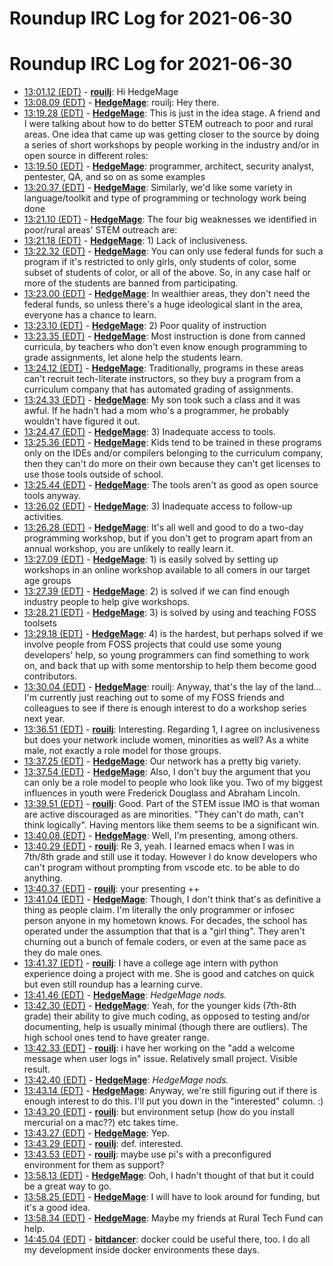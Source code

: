 # Roundup IRC Log for 2021-06-30 #
# Roundup IRC Log for 2021-06-30
* <a href="#13:01.12" id="13:01.12">13:01.12 (EDT)</a> - __[rouilj](https://github.com/rouilj)__: Hi HedgeMage
* <a href="#13:08.09" id="13:08.09">13:08.09 (EDT)</a> - __[HedgeMage](https://github.com/HedgeMage)__: rouilj: Hey there.
* <a href="#13:19.28" id="13:19.28">13:19.28 (EDT)</a> - __[HedgeMage](https://github.com/HedgeMage)__: This is just in the idea stage.  A friend and I were talking about how to do better STEM outreach to poor and rural areas.  One idea that came up was getting closer to the source by doing a series of short workshops by people working in the industry and/or in open source in different roles:
* <a href="#13:19.50" id="13:19.50">13:19.50 (EDT)</a> - __[HedgeMage](https://github.com/HedgeMage)__: programmer, architect, security analyst, pentester, QA, and so on as some examples
* <a href="#13:20.37" id="13:20.37">13:20.37 (EDT)</a> - __[HedgeMage](https://github.com/HedgeMage)__: Similarly, we'd like some variety in language/toolkit and type of programming or technology work being done
* <a href="#13:21.10" id="13:21.10">13:21.10 (EDT)</a> - __[HedgeMage](https://github.com/HedgeMage)__: The four big weaknesses we identified in poor/rural areas' STEM outreach are:
* <a href="#13:21.18" id="13:21.18">13:21.18 (EDT)</a> - __[HedgeMage](https://github.com/HedgeMage)__: 1) Lack of inclusiveness.
* <a href="#13:22.32" id="13:22.32">13:22.32 (EDT)</a> - __[HedgeMage](https://github.com/HedgeMage)__: You can only use federal funds for such a program if it's restricted to only girls, only students of color, some subset of students of color, or all of the above.  So, in any case half or more of the students are banned from participating.
* <a href="#13:23.00" id="13:23.00">13:23.00 (EDT)</a> - __[HedgeMage](https://github.com/HedgeMage)__: In wealthier areas, they don't need the federal funds, so unless there's a huge ideological slant in the area, everyone has a chance to learn.
* <a href="#13:23.10" id="13:23.10">13:23.10 (EDT)</a> - __[HedgeMage](https://github.com/HedgeMage)__: 2) Poor quality of instruction
* <a href="#13:23.35" id="13:23.35">13:23.35 (EDT)</a> - __[HedgeMage](https://github.com/HedgeMage)__: Most instruction is done from canned curricula, by teachers who don't even know enough programming to grade assignments, let alone help the students learn.
* <a href="#13:24.12" id="13:24.12">13:24.12 (EDT)</a> - __[HedgeMage](https://github.com/HedgeMage)__: Traditionally, programs in these areas can't recruit tech-literate instructors, so they buy a program from a curriculum company that has automated grading of assignments.
* <a href="#13:24.33" id="13:24.33">13:24.33 (EDT)</a> - __[HedgeMage](https://github.com/HedgeMage)__: My son took such a class and it was awful.  If he hadn't had a mom who's a programmer, he probably wouldn't have figured it out.
* <a href="#13:24.47" id="13:24.47">13:24.47 (EDT)</a> - __[HedgeMage](https://github.com/HedgeMage)__: 3) Inadequate access to tools.
* <a href="#13:25.36" id="13:25.36">13:25.36 (EDT)</a> - __[HedgeMage](https://github.com/HedgeMage)__: Kids tend to be trained in these programs only on the IDEs and/or compilers belonging to the curriculum company, then they can't do more on their own because they can't get licenses to use those tools outside of school.
* <a href="#13:25.44" id="13:25.44">13:25.44 (EDT)</a> - __[HedgeMage](https://github.com/HedgeMage)__: The tools aren't as good as open source tools anyway.
* <a href="#13:26.02" id="13:26.02">13:26.02 (EDT)</a> - __[HedgeMage](https://github.com/HedgeMage)__: 3) Inadequate access to follow-up activities.
* <a href="#13:26.28" id="13:26.28">13:26.28 (EDT)</a> - __[HedgeMage](https://github.com/HedgeMage)__: It's all well and good to do a two-day programming workshop, but if you don't get to program apart from an annual workshop, you are unlikely to really learn it.
* <a href="#13:27.09" id="13:27.09">13:27.09 (EDT)</a> - __[HedgeMage](https://github.com/HedgeMage)__: 1) is easily solved by setting up workshops in an online workshop available to all comers in our target age groups
* <a href="#13:27.39" id="13:27.39">13:27.39 (EDT)</a> - __[HedgeMage](https://github.com/HedgeMage)__: 2) is solved if we can find enough industry people to help give workshops.
* <a href="#13:28.21" id="13:28.21">13:28.21 (EDT)</a> - __[HedgeMage](https://github.com/HedgeMage)__: 3) is solved by using and teaching FOSS toolsets
* <a href="#13:29.18" id="13:29.18">13:29.18 (EDT)</a> - __[HedgeMage](https://github.com/HedgeMage)__: 4) is the hardest, but perhaps solved if we involve people from FOSS projects that could use some young developers' help, so young programmers can find something to work on, and back that up with some mentorship to help them become good contributors.
* <a href="#13:30.04" id="13:30.04">13:30.04 (EDT)</a> - __[HedgeMage](https://github.com/HedgeMage)__: rouilj: Anyway, that's the lay of the land... I'm currently just reaching out to some of my FOSS friends and colleagues to see if there is enough interest to do a workshop series next year.
* <a href="#13:36.51" id="13:36.51">13:36.51 (EDT)</a> - __[rouilj](https://github.com/rouilj)__: Interesting. Regarding 1, I agree on inclusiveness but does your network include women, minorities as well? As a white male, not exactly a role model for those groups.
* <a href="#13:37.25" id="13:37.25">13:37.25 (EDT)</a> - __[HedgeMage](https://github.com/HedgeMage)__: Our network has a pretty big variety.
* <a href="#13:37.54" id="13:37.54">13:37.54 (EDT)</a> - __[HedgeMage](https://github.com/HedgeMage)__: Also, I don't buy the argument that you can only be a role model to people who look like you.  Two of my biggest influences in youth were Frederick Douglass and Abraham Lincoln.
* <a href="#13:39.51" id="13:39.51">13:39.51 (EDT)</a> - __[rouilj](https://github.com/rouilj)__: Good. Part of the STEM issue IMO is that woman are active discouraged as are minorities. "They can't do math, can't think logically". Having mentors like them seems to be a significant win.
* <a href="#13:40.08" id="13:40.08">13:40.08 (EDT)</a> - __[HedgeMage](https://github.com/HedgeMage)__: Well, I'm presenting, among others.
* <a href="#13:40.29" id="13:40.29">13:40.29 (EDT)</a> - __[rouilj](https://github.com/rouilj)__: Re 3, yeah. I learned emacs when I was in 7th/8th grade and still use it today. However I do know developers who can't program without prompting from vscode etc. to be able to do anything.
* <a href="#13:40.37" id="13:40.37">13:40.37 (EDT)</a> - __[rouilj](https://github.com/rouilj)__: your presenting ++
* <a href="#13:41.04" id="13:41.04">13:41.04 (EDT)</a> - __[HedgeMage](https://github.com/HedgeMage)__: Though, I don't think that's as definitive a thing as people claim.  I'm literally the only programmer or infosec person anyone in my hometown knows.  For decades, the school has operated under the assumption that that is a "girl thing".  They aren't churning out a bunch of female coders, or even at the same pace as they do male ones.
* <a href="#13:41.37" id="13:41.37">13:41.37 (EDT)</a> - __[rouilj](https://github.com/rouilj)__: I have a college age intern with python experience doing a project with me. She is good and catches on quick but even still roundup has a learning curve.
* <a href="#13:41.46" id="13:41.46">13:41.46 (EDT)</a> - __[HedgeMage](https://github.com/HedgeMage)__: *HedgeMage nods.*
* <a href="#13:42.30" id="13:42.30">13:42.30 (EDT)</a> - __[HedgeMage](https://github.com/HedgeMage)__: Yeah, for the younger kids (7th-8th grade) their ability to give much coding, as opposed to testing and/or documenting, help is usually minimal (though there are outliers).  The high school ones tend to have greater range.
* <a href="#13:42.33" id="13:42.33">13:42.33 (EDT)</a> - __[rouilj](https://github.com/rouilj)__: i have her working on the "add a welcome message when user logs in" issue. Relatively small project. Visible result.
* <a href="#13:42.40" id="13:42.40">13:42.40 (EDT)</a> - __[HedgeMage](https://github.com/HedgeMage)__: *HedgeMage nods.*
* <a href="#13:43.14" id="13:43.14">13:43.14 (EDT)</a> - __[HedgeMage](https://github.com/HedgeMage)__: Anyway, we're still figuring out if there is enough interest to do this.  I'll put you down in the "interested" column. :)
* <a href="#13:43.20" id="13:43.20">13:43.20 (EDT)</a> - __[rouilj](https://github.com/rouilj)__: but environment setup (how do you install mercurial on a mac??) etc takes time.
* <a href="#13:43.27" id="13:43.27">13:43.27 (EDT)</a> - __[HedgeMage](https://github.com/HedgeMage)__: Yep.
* <a href="#13:43.29" id="13:43.29">13:43.29 (EDT)</a> - __[rouilj](https://github.com/rouilj)__: def. interested.
* <a href="#13:43.53" id="13:43.53">13:43.53 (EDT)</a> - __[rouilj](https://github.com/rouilj)__: maybe use pi's with a preconfigured environment for them as support?
* <a href="#13:58.13" id="13:58.13">13:58.13 (EDT)</a> - __[HedgeMage](https://github.com/HedgeMage)__: Ooh, I hadn't thought of that but it could be a great way to go.
* <a href="#13:58.25" id="13:58.25">13:58.25 (EDT)</a> - __[HedgeMage](https://github.com/HedgeMage)__: I will have to look around for funding, but it's a good idea.
* <a href="#13:58.34" id="13:58.34">13:58.34 (EDT)</a> - __[HedgeMage](https://github.com/HedgeMage)__: Maybe my friends at Rural Tech Fund can help.
* <a href="#14:45.04" id="14:45.04">14:45.04 (EDT)</a> - __[bitdancer](https://github.com/bitdancer)__: docker could be useful there, too.  I do all my development inside docker environments these days.
